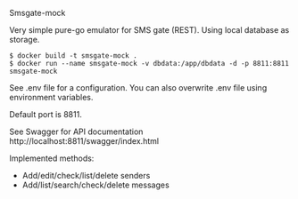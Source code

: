 Smsgate-mock

Very simple pure-go emulator for SMS gate (REST). Using local database as storage.

    $ docker build -t smsgate-mock .
    $ docker run --name smsgate-mock -v dbdata:/app/dbdata -d -p 8811:8811 smsgate-mock

See .env file for a configuration.
You can also overwrite .env file using environment variables.

Default port is 8811.

See Swagger for API documentation http://localhost:8811/swagger/index.html

Implemented methods:

* Add/edit/check/list/delete senders
* Add/list/search/check/delete messages
